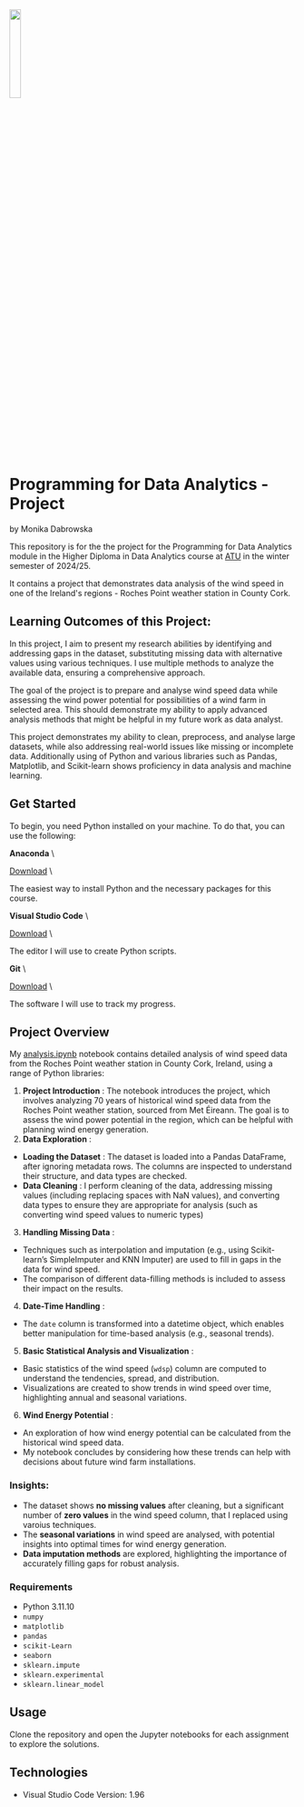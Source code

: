 <img src="https://beyondthestates.com/wp-content/uploads/2023/09/download.png" width=20% height=20%>

# Programming for Data Analytics - Project

by Monika Dabrowska

This repository is for the the project for the Programming for Data Analytics module in the Higher Diploma in Data Analytics course at [ATU](https://www.atu.ie/) in the winter semester of 2024/25.

It contains a project that demonstrates data analysis of the wind speed in one of the Ireland's regions - Roches Point weather station in County Cork.

## Learning Outcomes of this Project:

In this project, I aim to present my research abilities by identifying and addressing gaps in the dataset, substituting missing data with alternative values using various techniques. I use multiple methods to analyze the available data, ensuring a comprehensive approach.

The goal of the project is to prepare and analyse wind speed data while assessing the wind power potential for possibilities of a wind farm in selected area. This should demonstrate my ability to apply advanced analysis methods that might be helpful in my future work as data analyst. 

This project demonstrates my ability to clean, preprocess, and analyse large datasets, while also addressing real-world issues like missing or incomplete data. Additionally using of Python and various libraries such as Pandas, Matplotlib, and Scikit-learn shows proficiency in data analysis and machine learning.

## Get Started

To begin, you need Python installed on your machine. To do that, you can use the following:

**Anaconda** \

[Download](https://www.anaconda.com/download) \

The easiest way to install Python and the necessary packages for this course.

**Visual Studio Code** \

[Download](https://code.visualstudio.com) \

The editor I will use to create Python scripts.

**Git** \

[Download](https://git-scm.com) \

The software I will use to track my progress.

## Project Overview

My [analysis.ipynb](https://github.com/mondbr/PFDA_project/blob/main/analysis.ipynb) notebook contains detailed analysis of wind speed data from the Roches Point weather station in County Cork, Ireland, using a range of Python libraries:

1. **Project Introduction** : The notebook introduces the project, which involves analyzing 70 years of historical wind speed data from the Roches Point weather station, sourced from Met Éireann. The goal is to assess the wind power potential in the region, which can be helpful with planning wind energy generation.
2. **Data Exploration** :

- **Loading the Dataset** : The dataset is loaded into a Pandas DataFrame, after ignoring metadata rows. The columns are inspected to understand their structure, and data types are checked.
- **Data Cleaning** : I perform cleaning of the data, addressing missing values (including replacing spaces with NaN values), and converting data types to ensure they are appropriate for analysis (such as converting wind speed values to numeric types)

3. **Handling Missing Data** :

- Techniques such as interpolation and imputation (e.g., using Scikit-learn’s SimpleImputer and KNN Imputer) are used to fill in gaps in the data for wind speed.
- The comparison of different data-filling methods is included to assess their impact on the results.

4. **Date-Time Handling** :

* The `date` column is transformed into a datetime object, which enables better manipulation for time-based analysis (e.g., seasonal trends).

5. **Basic Statistical Analysis and Visualization** :

* Basic statistics of the wind speed (`wdsp`) column are computed to understand the tendencies, spread, and distribution.
* Visualizations are created to show trends in wind speed over time, highlighting annual and seasonal variations.

6. **Wind Energy Potential** :

* An exploration of how wind energy potential can be calculated from the historical wind speed data.
* My notebook concludes by considering how these trends can help with decisions about future wind farm installations.

### Insights:

* The dataset shows **no missing values** after cleaning, but a significant number of **zero values** in the wind speed column, that I replaced using varoius techniques.
* The **seasonal variations** in wind speed are analysed, with potential insights into optimal times for wind energy generation.
* **Data imputation methods** are explored, highlighting the importance of accurately filling gaps for robust analysis.

### Requirements

- Python 3.11.10
- `numpy`
- `matplotlib`
- `pandas`
- `scikit-Learn`
- `seaborn`
- `sklearn.impute`
- `sklearn.experimental`
- `sklearn.linear_model`

## Usage

Clone the repository and open the Jupyter notebooks for each assignment to explore the solutions.

## Technologies

* Visual Studio Code Version: 1.96
